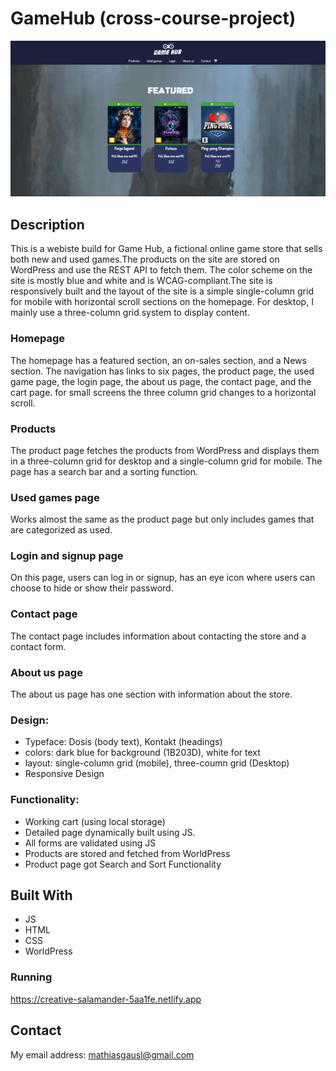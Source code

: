 # GameHub (cross-course-project)

![image](/images/Skjermbilde%20GH.png)

## Description

This is a webiste build for Game Hub, a fictional online game store that sells both new and used games.The products on the site are stored on WordPress and use the REST API to fetch them. The color scheme on the site is mostly blue and white and is WCAG-compliant.The site is responsively built and the layout of the site is a simple single-column grid for mobile with horizontal scroll sections on the homepage. For desktop, I mainly use a three-column grid system to display content. 

### Homepage
The homepage has a featured section, an on-sales section, and a News section. The navigation has links to six pages, the product page, the used game page, the login page, the about us page, the contact page, and the cart page. for small screens the three column grid changes to a horizontal scroll.

### Products
The product page fetches the products from WordPress and displays them in a three-column grid for desktop and a single-column grid for mobile. The page has a search bar and a sorting function.

### Used games page
Works almost the same as the product page but only includes games that are categorized as used.

### Login and signup page
On this page, users can log in or signup, has an eye icon where users can choose to hide or show their password. 

### Contact page
The contact page includes information about contacting the store and a contact form.

### About us page
The about us page has one section with information about the store.
 

### Design:
- Typeface: Dosis (body text), Kontakt (headings) 
- colors: dark blue for background (1B203D), white for text
- layout: single-column grid (mobile), three-coumn grid (Desktop)
- Responsive Design

### Functionality:
- Working cart (using local storage)
- Detailed page dynamically built using JS.
- All forms are validated using JS
- Products are stored and fetched from WorldPress
- Product page got Search and Sort Functionality

## Built With

- JS
- HTML
- CSS
- WorldPress

### Running

https://creative-salamander-5aa1fe.netlify.app

## Contact

My email address: mathiasgausl@gmail.com


